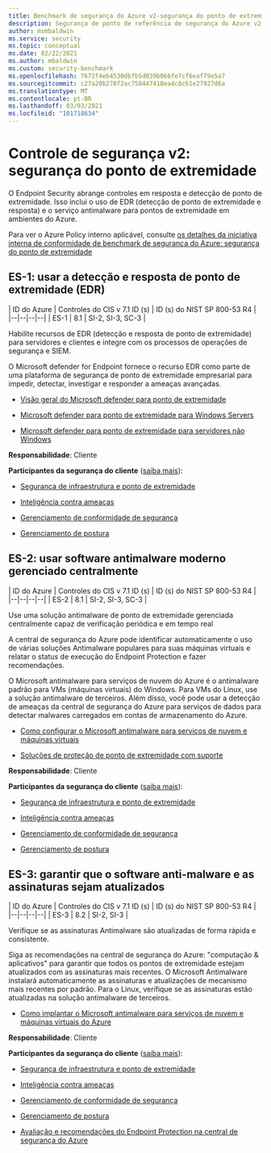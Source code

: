 ```yaml
---
title: Benchmark de segurança do Azure v2-segurança do ponto de extremidade
description: Segurança de ponto de referência de segurança do Azure v2
author: msmbaldwin
ms.service: security
ms.topic: conceptual
ms.date: 02/22/2021
ms.author: mbaldwin
ms.custom: security-benchmark
ms.openlocfilehash: 7672f4eb4530dbfb5d039b066fe7cf6eaf79e5a7
ms.sourcegitcommit: c27a20b278f2ac758447418ea4c8c61e27927d6a
ms.translationtype: MT
ms.contentlocale: pt-BR
ms.lasthandoff: 03/03/2021
ms.locfileid: "101718634"
---
```

# <a name="security-control-v2-endpoint-security"></a>Controle de segurança v2: segurança do ponto de extremidade

O Endpoint Security abrange controles em resposta e detecção de ponto de extremidade. Isso inclui o uso de EDR (detecção de ponto de extremidade e resposta) e o serviço antimalware para pontos de extremidade em ambientes do Azure.

Para ver o Azure Policy interno aplicável, consulte [os detalhes da iniciativa interna de conformidade de benchmark de segurança do Azure: segurança do ponto de extremidade](../../governance/policy/samples/azure-security-benchmark#endpoint-security)

## <a name="es-1-use-endpoint-detection-and-response-edr"></a>ES-1: usar a detecção e resposta de ponto de extremidade (EDR)

| ID do Azure | Controles do CIS v 7.1 ID (s) | ID (s) do NIST SP 800-53 R4 |
|--|--|--|--|
| ES-1 | 8.1 | SI-2, SI-3, SC-3 |

Habilite recursos de EDR (detecção e resposta de ponto de extremidade) para servidores e clientes e integre com os processos de operações de segurança e SIEM.

O Microsoft defender for Endpoint fornece o recurso EDR como parte de uma plataforma de segurança de ponto de extremidade empresarial para impedir, detectar, investigar e responder a ameaças avançadas.

- [Visão geral do Microsoft defender para ponto de extremidade](/windows/security/threat-protection/microsoft-defender-atp/microsoft-defender-advanced-threat-protection)

- [Microsoft defender para ponto de extremidade para Windows Servers](/windows/security/threat-protection/microsoft-defender-atp/configure-server-endpoints)

- [Microsoft defender para ponto de extremidade para servidores não Windows](/windows/security/threat-protection/microsoft-defender-atp/configure-endpoints-non-windows)

**Responsabilidade**: Cliente

**Participantes da segurança do cliente** ([saiba mais](/azure/cloud-adoption-framework/organize/cloud-security#security-functions)):

- [Segurança de infraestrutura e ponto de extremidade](/azure/cloud-adoption-framework/organize/cloud-security)

- [Inteligência contra ameaças](/azure/cloud-adoption-framework/organize/cloud-security-threat-intelligence)

- [Gerenciamento de conformidade de segurança](/azure/cloud-adoption-framework/organize/cloud-security-compliance-management)

- [Gerenciamento de postura](/azure/cloud-adoption-framework/organize/cloud-security-compliance-management)

## <a name="es-2-use-centrally-managed-modern-anti-malware-software"></a>ES-2: usar software antimalware moderno gerenciado centralmente

| ID do Azure | Controles do CIS v 7.1 ID (s) | ID (s) do NIST SP 800-53 R4 |
|--|--|--|--|
| ES-2 | 8.1 | SI-2, SI-3, SC-3 |

Use uma solução antimalware de ponto de extremidade gerenciada centralmente capaz de verificação periódica e em tempo real

A central de segurança do Azure pode identificar automaticamente o uso de várias soluções Antimalware populares para suas máquinas virtuais e relatar o status de execução do Endpoint Protection e fazer recomendações. 

O Microsoft antimalware para serviços de nuvem do Azure é o antimalware padrão para VMs (máquinas virtuais) do Windows. Para VMs do Linux, use a solução antimalware de terceiros. Além disso, você pode usar a detecção de ameaças da central de segurança do Azure para serviços de dados para detectar malwares carregados em contas de armazenamento do Azure. 

- [Como configurar o Microsoft antimalware para serviços de nuvem e máquinas virtuais](../fundamentals/antimalware.md)

- [Soluções de proteção de ponto de extremidade com suporte](../../security-center/security-center-services.md?tabs=features-windows#supported-endpoint-protection-solutions-)

**Responsabilidade**: Cliente

**Participantes da segurança do cliente** ([saiba mais](/azure/cloud-adoption-framework/organize/cloud-security#security-functions)):

- [Segurança de infraestrutura e ponto de extremidade](/azure/cloud-adoption-framework/organize/cloud-security)

- [Inteligência contra ameaças](/azure/cloud-adoption-framework/organize/cloud-security-threat-intelligence)

- [Gerenciamento de conformidade de segurança](/azure/cloud-adoption-framework/organize/cloud-security-compliance-management)

- [Gerenciamento de postura](/azure/cloud-adoption-framework/organize/cloud-security-compliance-management)

## <a name="es-3-ensure-anti-malware-software-and-signatures-are-updated"></a>ES-3: garantir que o software anti-malware e as assinaturas sejam atualizados

| ID do Azure | Controles do CIS v 7.1 ID (s) | ID (s) do NIST SP 800-53 R4 |
|--|--|--|--|
| ES-3 | 8.2 | SI-2, SI-3 |

Verifique se as assinaturas Antimalware são atualizadas de forma rápida e consistente.

Siga as recomendações na central de segurança do Azure: "computação & aplicativos" para garantir que todos os pontos de extremidade estejam atualizados com as assinaturas mais recentes. O Microsoft Antimalware instalará automaticamente as assinaturas e atualizações de mecanismo mais recentes por padrão. Para o Linux, verifique se as assinaturas estão atualizadas na solução antimalware de terceiros.

- [Como implantar o Microsoft antimalware para serviços de nuvem e máquinas virtuais do Azure](../fundamentals/antimalware.md)

**Responsabilidade**: Cliente

**Participantes da segurança do cliente** ([saiba mais](/azure/cloud-adoption-framework/organize/cloud-security#security-functions)):

- [Segurança de infraestrutura e ponto de extremidade](/azure/cloud-adoption-framework/organize/cloud-security)

- [Inteligência contra ameaças](/azure/cloud-adoption-framework/organize/cloud-security-threat-intelligence)

- [Gerenciamento de conformidade de segurança](/azure/cloud-adoption-framework/organize/cloud-security-compliance-management)

- [Gerenciamento de postura](/azure/cloud-adoption-framework/organize/cloud-security-compliance-management)

- [Avaliação e recomendações do Endpoint Protection na central de segurança do Azure](../../security-center/security-center-endpoint-protection.md)